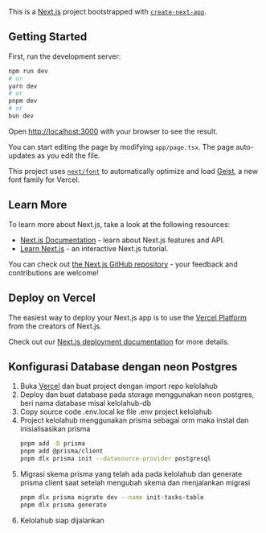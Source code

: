 This is a [Next.js](https://nextjs.org) project bootstrapped with [`create-next-app`](https://nextjs.org/docs/app/api-reference/cli/create-next-app).

## Getting Started

First, run the development server:

```bash
npm run dev
# or
yarn dev
# or
pnpm dev
# or
bun dev
```

Open [http://localhost:3000](http://localhost:3000) with your browser to see the result.

You can start editing the page by modifying `app/page.tsx`. The page auto-updates as you edit the file.

This project uses [`next/font`](https://nextjs.org/docs/app/building-your-application/optimizing/fonts) to automatically optimize and load [Geist](https://vercel.com/font), a new font family for Vercel.

## Learn More

To learn more about Next.js, take a look at the following resources:

- [Next.js Documentation](https://nextjs.org/docs) - learn about Next.js features and API.
- [Learn Next.js](https://nextjs.org/learn) - an interactive Next.js tutorial.

You can check out [the Next.js GitHub repository](https://github.com/vercel/next.js) - your feedback and contributions are welcome!

## Deploy on Vercel

The easiest way to deploy your Next.js app is to use the [Vercel Platform](https://vercel.com/new?utm_medium=default-template&filter=next.js&utm_source=create-next-app&utm_campaign=create-next-app-readme) from the creators of Next.js.

Check out our [Next.js deployment documentation](https://nextjs.org/docs/app/building-your-application/deploying) for more details.

## Konfigurasi Database dengan neon Postgres
1. Buka [Vercel](https://vercel.com/) dan buat project dengan import repo kelolahub
2. Deploy dan buat database pada storage menggunakan neon postgres, beri nama database misal kelolahub-db
3. Copy source code .env.local ke file .env project kelolahub
4. Project kelolahub menggunakan prisma sebagai orm maka instal dan inisialisasikan prisma
   ```bash
   pnpm add -D prisma
   pnpm add @prisma/client
   pnpm dlx prisma init --datasource-provider postgresql
   ```
5. Migrasi skema prisma yang telah ada pada kelolahub dan generate prisma client saat setelah mengubah skema dan menjalankan migrasi
   ```bash
   pnpm dlx prisma migrate dev --name init-tasks-table
   pnpm dlx prisma generate
   ```
6. Kelolahub siap dijalankan
